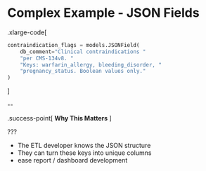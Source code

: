 # Complex Example - JSON Fields

.xlarge-code[
```python
contraindication_flags = models.JSONField(
    db_comment="Clinical contraindications "
    "per CMS-134v8. "
    "Keys: warfarin_allergy, bleeding_disorder, "
    "pregnancy_status. Boolean values only."
)
```

]

--

.success-point[
**Why This Matters**
]

???

- The ETL developer knows the JSON structure
- They can turn these keys into unique columns
- ease report / dashboard development
